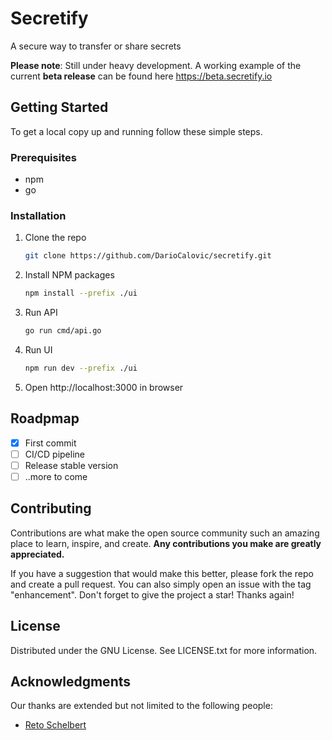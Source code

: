 # Secretify
A secure way to transfer or share secrets

**Please note**: Still under heavy development. A working example of the current **beta release** can be found here https://beta.secretify.io

## Getting Started

To get a local copy up and running follow these simple steps.

### Prerequisites

* npm
* go

### Installation

1. Clone the repo
   ```sh
   git clone https://github.com/DarioCalovic/secretify.git
   ```
2. Install NPM packages
   ```sh
   npm install --prefix ./ui
   ```
3. Run API
   ```sh
   go run cmd/api.go
   ```
4. Run UI
   ```sh
   npm run dev --prefix ./ui
5. Open http://localhost:3000 in browser

## Roadpmap

- [x] First commit
- [ ] CI/CD pipeline
- [ ] Release stable version
- [ ] ..more to come

## Contributing

Contributions are what make the open source community such an amazing place to learn, inspire, and create. **Any contributions you make are greatly appreciated.**

If you have a suggestion that would make this better, please fork the repo and create a pull request. You can also simply open an issue with the tag "enhancement". Don't forget to give the project a star! Thanks again!

## License

Distributed under the GNU License. See LICENSE.txt for more information.

## Acknowledgments

Our thanks are extended but not limited to the following people:

* [Reto Schelbert](https://github.com/hertus)
